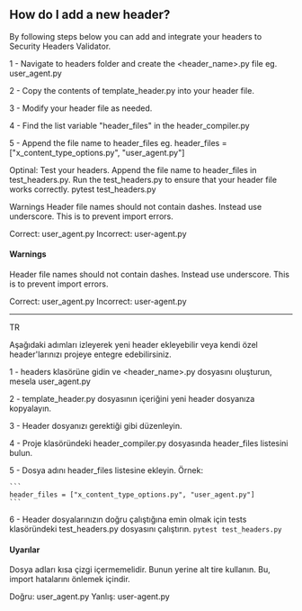 ## How do I add a new header?

By following steps below you can add and integrate your headers to Security Headers Validator.

1 - Navigate to headers folder and create the <header_name>.py file eg. user_agent.py

2 - Copy the contents of template_header.py into your header file.

3 - Modify your header file as needed.

4 - Find the list variable "header_files" in the header_compiler.py

5 - Append the file name to header_files eg.
header_files = ["x_content_type_options.py", "user_agent.py"]

Optinal: Test your headers. Append the file name to header_files in test_headers.py. Run the test_headers.py to ensure that your header file works correctly. pytest test_headers.py

Warnings
Header file names should not contain dashes. Instead use underscore. This is to prevent import errors.

Correct: user_agent.py Incorrect: user-agent.py

#### Warnings
Header file names should not contain dashes. Instead use underscore. This is to prevent import errors.

Correct: user_agent.py
Incorrect: user-agent.py


---


TR

Aşağıdaki adımları izleyerek yeni header ekleyebilir veya kendi özel header'larınızı projeye entegre edebilirsiniz.

1 - headers klasörüne gidin ve <header_name>.py dosyasını oluşturun, mesela user_agent.py

2 - template_header.py dosyasının içeriğini yeni header dosyanıza kopyalayın.

3 - Header dosyanızı gerektiği gibi düzenleyin.

4 - Proje klasöründeki header_compiler.py dosyasında header_files listesini bulun.

5 - Dosya adını header_files listesine ekleyin. Örnek:

    ```
    header_files = ["x_content_type_options.py", "user_agent.py"]
    ```
6 - Header dosyalarınızın doğru çalıştığına emin olmak için tests klasöründeki test_headers.py dosyasını çalıştırın.
    ```
    pytest test_headers.py
    ```
#### Uyarılar
Dosya adları kısa çizgi içermemelidir. Bunun yerine alt tire kullanın. Bu, import hatalarını önlemek içindir.

Doğru: user_agent.py
Yanlış: user-agent.py
